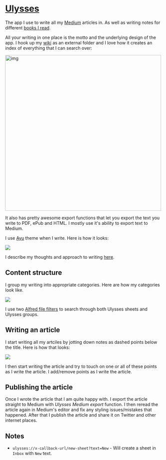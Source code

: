 # [Ulysses](https://ulyssesapp.com/)
The app I use to write all my [Medium](https://medium.com/@NikitaVoloboev) articles in. As well as writing notes for different [books I read](../../books/books.md).

All your writing in one place is the motto and the underlying design of the app. I hook up my [wiki](https://github.com/nikitavoloboev/knowledge) as an external folder and I love how it creates an index of everything that I can search over:

<img src="http://i.imgur.com/Aa17RCQ.png" width="500" alt="img">

It also has pretty awesome export functions that let you export the text you write to PDF, ePub and HTML. I mostly use it's ability to export text to Medium.

I use [Ayu](https://styles.ulyssesapp.com/bundle/Ayu/5ae3545d5075368b0270daa9) theme when I write. Here is how it looks:

![](https://i.imgur.com/RmT740m.png)

I describe my thoughts and approach to writing [here](../../writing/writing.md).

## Content structure
I group my writing into appropriate categories. Here are how my categories look like.

![](https://i.imgur.com/yl1RD89.png)

I use two [Alfred file filters](https://github.com/nikitavoloboev/small-workflows/tree/master/search-files) to search through both Ulysses sheets and Ulysses groups.

## Writing an article
I start writing all my artciles by jotting down notes as dashed points below the title. Here is how that looks:

![](http://i.imgur.com/Aa17RCQ.png)

I then start writing the article and try to touch on one or all of these points as I write the article. I add/remove points as I write the article.

## Publishing the article
Once I wrote the article that I am quite happy with. I export the article straight to Medium with _Ulysses Medium export_ function. I then reread the article again in Medium's editor and fix any styling issues/mistakes that happened. After that I publish the article and share it on Twitter and other internet places.

## Notes
- `ulysses://x-callback-url/new-sheet?text=New` - Will create a sheet in `Inbox` with `New` text.